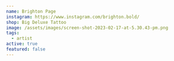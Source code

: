 ```yaml
---
name: Brighton Page
instagram: https://www.instagram.com/brighton.bold/
shop: Big Deluxe Tattoo
image: /assets/images/screen-shot-2023-02-17-at-5.30.43-pm.png
tags:
  - artist
active: true
featured: false
---
```

